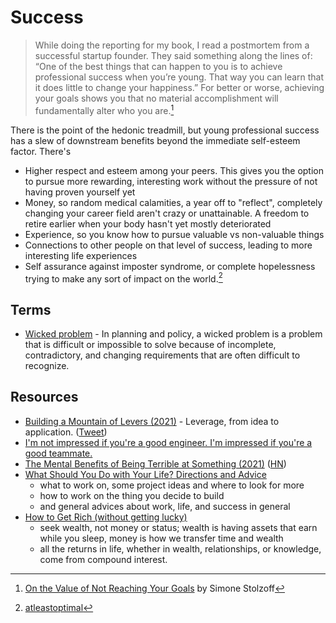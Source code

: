 # Success

> While doing the reporting for my book, I read a postmortem from a successful startup founder. They said something along the lines of: “One of the best things that can happen to you is to achieve professional success when you’re young. That way you can learn that it does little to change your happiness.” For better or worse, achieving your goals shows you that no material accomplishment will fundamentally alter who you are.[^on_the_value_of_not_reaching_your_goals]

There is the point of the hedonic treadmill, but young professional success has a slew of downstream benefits beyond the immediate self-esteem factor. There's
- Higher respect and esteem among your peers. This gives you the option to pursue more rewarding, interesting work without the pressure of not having proven yourself yet
- Money, so random medical calamities, a year off to "reflect", completely changing your career field aren't crazy or unattainable. A freedom to retire earlier when your body hasn't yet mostly deteriorated
- Experience, so you know how to pursue valuable vs non-valuable things
- Connections to other people on that level of success, leading to more interesting life experiences
- Self assurance against imposter syndrome, or complete hopelessness trying to make any sort of impact on the world.[^hn1]

## Terms

- [Wicked problem](https://en.wikipedia.org/wiki/Wicked_problem) - In planning and policy, a wicked problem is a problem that is difficult or impossible to solve because of incomplete, contradictory, and changing requirements that are often difficult to recognize.

## Resources

- [Building a Mountain of Levers (2021)](https://www.ejorgenson.com/leverage) - Leverage, from idea to application. ([Tweet](https://twitter.com/EricJorgenson/status/1361444421892526081))
- [I'm not impressed if you're a good engineer. I'm impressed if you're a good teammate.](https://twitter.com/RandallKanna/status/1387202807103574016)
- [The Mental Benefits of Being Terrible at Something (2021)](https://www.outsideonline.com/2423015/80-20-rule-beginner-mastery-benefits) ([HN](https://news.ycombinator.com/item?id=27204406))
- [What Should You Do with Your Life? Directions and Advice](https://guzey.com/personal/what-should-you-do-with-your-life/)
  - what to work on, some project ideas and where to look for more
  - how to work on the thing you decide to build
  - and general advices about work, life, and success in general
- [How to Get Rich (without getting lucky)](https://twitter.com/naval/status/1002103360646823936?lang=en)
  - seek wealth, not money or status; wealth is having assets that earn while you sleep, money is how we transfer time and wealth
  - all the returns in life, whether in wealth, relationships, or knowledge, come from compound interest.

[^on_the_value_of_not_reaching_your_goals]: [On the Value of Not Reaching Your Goals](https://every.to/p/on-the-value-of-not-reaching-your-goals) by Simone Stolzoff
[^hn1]: [atleastoptimal](https://news.ycombinator.com/item?id=36365259)
